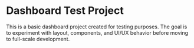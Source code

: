 # Dashboard Test Project

This is a basic dashboard project created for testing purposes. The goal is to experiment with layout, components, and UI/UX behavior before moving to full-scale development.
